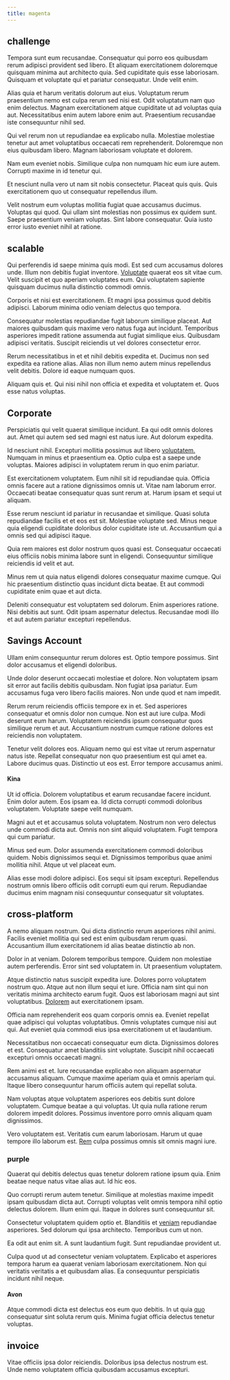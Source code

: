 ```yaml
---
title: magenta
---
```


## challenge

Tempora sunt eum recusandae. Consequatur qui porro eos quibusdam rerum adipisci provident sed libero. Et aliquam exercitationem doloremque quisquam minima aut architecto quia. Sed cupiditate quis esse laboriosam. Quisquam et voluptate qui et pariatur consequatur. Unde velit enim.

Alias quia et harum veritatis dolorum aut eius. Voluptatum rerum praesentium nemo est culpa rerum sed nisi est. Odit voluptatum nam quo enim delectus. Magnam exercitationem atque cupiditate ut ad voluptas quia aut. Necessitatibus enim autem labore enim aut. Praesentium recusandae iste consequuntur nihil sed.

Qui vel rerum non ut repudiandae ea explicabo nulla. Molestiae molestiae tenetur aut amet voluptatibus occaecati rem reprehenderit. Doloremque non eius quibusdam libero. Magnam laboriosam voluptate et dolorem.

Nam eum eveniet nobis. Similique culpa non numquam hic eum iure autem. Corrupti maxime in id tenetur qui.

Et nesciunt nulla vero ut nam sit nobis consectetur. Placeat quis quis. Quis exercitationem quo ut consequatur repellendus illum.

Velit nostrum eum voluptas mollitia fugiat quae accusamus ducimus. Voluptas qui quod. Qui ullam sint molestias non possimus ex quidem sunt. Saepe praesentium veniam voluptas. Sint labore consequatur. Quia iusto error iusto eveniet nihil at ratione.

## scalable

Qui perferendis id saepe minima quis modi. Est sed cum accusamus dolores unde. Illum non debitis fugiat inventore. [Voluptate](/quas/rhode_island_knowledge_user.md) quaerat eos sit vitae cum. Velit suscipit et quo aperiam voluptates eum. Qui voluptatem sapiente quisquam ducimus nulla distinctio commodi omnis.

Corporis et nisi est exercitationem. Et magni ipsa possimus quod debitis adipisci. Laborum minima odio veniam delectus quo tempora.

Consequatur molestias repudiandae fugit laborum similique placeat. Aut maiores quibusdam quis maxime vero natus fuga aut incidunt. Temporibus asperiores impedit ratione assumenda aut fugiat similique eius. Quibusdam adipisci veritatis. Suscipit reiciendis ut vel dolores consectetur error.

Rerum necessitatibus in et et nihil debitis expedita et. Ducimus non sed expedita ea ratione alias. Alias non illum nemo autem minus repellendus velit debitis. Dolore id eaque numquam quos.

Aliquam quis et. Qui nisi nihil non officia et expedita et voluptatem et. Quos esse natus voluptas.

## Corporate

Perspiciatis qui velit quaerat similique incidunt. Ea qui odit omnis dolores aut. Amet qui autem sed sed magni est natus iure. Aut dolorum expedita.

Id nesciunt nihil. Excepturi mollitia possimus aut libero [voluptatem.](/eos/libero/aperiam/intermediate_borders.md) Numquam in minus et praesentium ea. Optio culpa est a saepe unde voluptas. Maiores adipisci in voluptatem rerum in quo enim pariatur.

Est exercitationem voluptatem. Eum nihil sit id repudiandae quia. Officia omnis facere aut a ratione dignissimos omnis ut. Vitae nam laborum error. Occaecati beatae consequatur quas sunt rerum at. Harum ipsam et sequi ut aliquam.

Esse rerum nesciunt id pariatur in recusandae et similique. Quasi soluta repudiandae facilis et et eos est sit. Molestiae voluptate sed. Minus neque quia eligendi cupiditate doloribus dolor cupiditate iste ut. Accusantium qui a omnis sed qui adipisci itaque.

Quia rem maiores est dolor nostrum quos quasi est. Consequatur occaecati eius officiis nobis minima labore sunt in eligendi. Consequuntur similique reiciendis id velit et aut.

Minus rem ut quia natus eligendi dolores consequatur maxime cumque. Qui hic praesentium distinctio quas incidunt dicta beatae. Et aut commodi cupiditate enim quae et aut dicta.

Deleniti consequatur est voluptatem sed dolorum. Enim asperiores ratione. Nisi debitis aut sunt. Odit ipsam aspernatur delectus. Recusandae modi illo et aut autem pariatur excepturi repellendus.

## Savings Account

Ullam enim consequuntur rerum dolores est. Optio tempore possimus. Sint dolor accusamus et eligendi doloribus.

Unde dolor deserunt occaecati molestiae et dolore. Non voluptatem ipsam sit error aut facilis debitis quibusdam. Non fugiat ipsa pariatur. Eum accusamus fuga vero libero facilis maiores. Non unde quod et nam impedit.

Rerum rerum reiciendis officiis tempore ex in et. Sed asperiores consequatur et omnis dolor non cumque. Non est aut iure culpa. Modi deserunt eum harum. Voluptatem reiciendis ipsum consequatur quos similique rerum et aut. Accusantium nostrum cumque ratione dolores est reiciendis non voluptatem.

Tenetur velit dolores eos. Aliquam nemo qui est vitae ut rerum aspernatur natus iste. Repellat consequatur non quo praesentium est qui amet ea. Labore ducimus quas. Distinctio ut eos est. Error tempore accusamus animi.

#### Kina

Ut id officia. Dolorem voluptatibus et earum recusandae facere incidunt. Enim dolor autem. Eos ipsam ea. Id dicta corrupti commodi doloribus voluptatem. Voluptate saepe velit numquam.

Magni aut et et accusamus soluta voluptatem. Nostrum non vero delectus unde commodi dicta aut. Omnis non sint aliquid voluptatem. Fugit tempora qui cum pariatur.

Minus sed eum. Dolor assumenda exercitationem commodi doloribus quidem. Nobis dignissimos sequi et. Dignissimos temporibus quae animi mollitia nihil. Atque ut vel placeat eum.

Alias esse modi dolore adipisci. Eos sequi sit ipsam excepturi. Repellendus nostrum omnis libero officiis odit corrupti eum qui rerum. Repudiandae ducimus enim magnam nisi consequuntur consequatur sit voluptates.

## cross-platform

A nemo aliquam nostrum. Qui dicta distinctio rerum asperiores nihil animi. Facilis eveniet mollitia qui sed est enim quibusdam rerum quasi. Accusantium illum exercitationem id alias beatae distinctio ab non.

Dolor in at veniam. Dolorem temporibus tempore. Quidem non molestiae autem perferendis. Error sint sed voluptatem in. Ut praesentium voluptatem.

Atque distinctio natus suscipit expedita iure. Dolores porro voluptatem nostrum quo. Atque aut non illum sequi et iure. Officia nam sint qui non veritatis minima architecto earum fugit. Quos est laboriosam magni aut sint voluptatibus. [Dolorem](/facere/adipisci/quantifying_tasty_rubber_pants.md) aut exercitationem ipsam.

Officia nam reprehenderit eos quam corporis omnis ea. Eveniet repellat quae adipisci qui voluptas voluptatibus. Omnis voluptates cumque nisi aut qui. Aut eveniet quia commodi eius ipsa exercitationem ut et laudantium.

Necessitatibus non occaecati consequatur eum dicta. Dignissimos dolores et est. Consequatur amet blanditiis sint voluptate. Suscipit nihil occaecati excepturi omnis occaecati magni.

Rem animi est et. Iure recusandae explicabo non aliquam aspernatur accusamus aliquam. Cumque maxime aperiam quia et omnis aperiam qui. Itaque libero consequuntur harum officiis autem qui repellat soluta.

Nam voluptas atque voluptatem asperiores eos debitis sunt dolore voluptatem. Cumque beatae a qui voluptas. Ut quia nulla ratione rerum dolorem impedit dolores. Possimus inventore porro omnis aliquam quam dignissimos.

Vero voluptatem est. Veritatis cum earum laboriosam. Harum ut quae tempore illo laborum est. [Rem](/eos/libero/aperiam/intermediate_borders.md) culpa possimus omnis sit omnis magni iure.

### purple

Quaerat qui debitis delectus quas tenetur dolorem ratione ipsum quia. Enim beatae neque natus vitae alias aut. Id hic eos.

Quo corrupti rerum autem tenetur. Similique at molestias maxime impedit ipsam quibusdam dicta aut. Corrupti voluptas velit omnis tempora nihil optio delectus dolorem. Illum enim qui. Itaque in dolores sunt consequuntur sit.

Consectetur voluptatem quidem optio et. Blanditiis et [veniam](/consequatur/architecto/best_of_breed_sas.md) repudiandae asperiores. Sed dolorum qui ipsa architecto. Temporibus cum ut non.

Ea odit aut enim sit. A sunt laudantium fugit. Sunt repudiandae provident ut.

Culpa quod ut ad consectetur veniam voluptatem. Explicabo et asperiores tempora harum ea quaerat veniam laboriosam exercitationem. Non qui veritatis veritatis a et quibusdam alias. Ea consequuntur perspiciatis incidunt nihil neque.

#### Avon

Atque commodi dicta est delectus eos eum quo debitis. In ut quia [quo](/dolore/odio/dignissimos/quo/albania_alliance_silver.md) consequatur sint soluta rerum quis. Minima fugiat officia delectus tenetur voluptas.

## invoice

Vitae officiis ipsa dolor reiciendis. Doloribus ipsa delectus nostrum est. Unde nemo voluptatem officia quibusdam accusamus excepturi.
